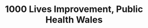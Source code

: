 ---
title: "1000 Lives Improvement, Public Health Wales"
link: http://www.1000livesplus.wales.nhs.uk/
logo: "1000_lives.png"

# Events sponsored denoted by `<hackday>` and sponsorship amount/resource
events:
  06-cardiff: "£1500"
  09-cardiff: "£2000"
---